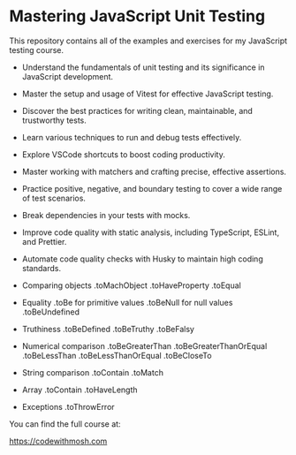 # Mastering JavaScript Unit Testing

This repository contains all of the examples and exercises for my JavaScript testing course.

- Understand the fundamentals of unit testing and its significance in JavaScript development.
- Master the setup and usage of Vitest for effective JavaScript testing.
- Discover the best practices for writing clean, maintainable, and trustworthy tests.
- Learn various techniques to run and debug tests effectively.
- Explore VSCode shortcuts to boost coding productivity.
- Master working with matchers and crafting precise, effective assertions.
- Practice positive, negative, and boundary testing to cover a wide range of test scenarios.
- Break dependencies in your tests with mocks.
- Improve code quality with static analysis, including TypeScript, ESLint, and Prettier.
- Automate code quality checks with Husky to maintain high coding standards.

- Comparing objects
  .toMachObject
  .toHaveProperty
  .toEqual

- Equality
  .toBe for primitive values
  .toBeNull for null values
  .toBeUndefined

- Truthiness
  .toBeDefined
  .toBeTruthy
  .toBeFalsy

- Numerical comparison
  .toBeGreaterThan
  .toBeGreaterThanOrEqual
  .toBeLessThan
  .toBeLessThanOrEqual
  .toBeCloseTo

- String comparison
  .toContain
  .toMatch

- Array
  .toContain
  .toHaveLength

- Exceptions
  .toThrowError

You can find the full course at:

https://codewithmosh.com
